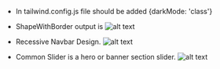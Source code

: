 * In tailwind.config.js file should be added {darkMode: 'class'}
* ShapeWithBorder output is 
  ![alt text](ShapeWithBorder.png.png)
  
* Recessive Navbar Design.
![alt text](Navbar.png.png)
* Common Slider is a hero or banner section slider.
![alt text](CommonSlider.jsx)

